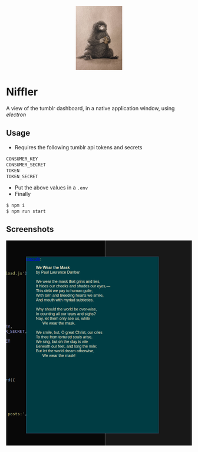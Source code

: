 <p align="center">
<img src="https://raw.githubusercontent.com/surbhitt/niffler/main/assets/niffler.jpg" width=25% height=25%>
</p>

# Niffler

A view of the tumblr dashboard, in a native application window, using *electron*

## Usage

- Requires the following tumblr api tokens and secrets
```
CONSUMER_KEY
CONSUMER_SECRET
TOKEN
TOKEN_SECRET
```

- Put the above values in a `.env`
- Finally
```
$ npm i
$ npm run start
```

## Screenshots
![screenshots](https://raw.githubusercontent.com/surbhitt/niffler/main/assets/ss.png)
